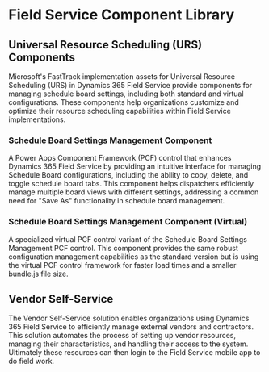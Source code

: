 # Field Service Component Library

## Universal Resource Scheduling (URS) Components

Microsoft's FastTrack implementation assets for Universal Resource Scheduling (URS) in Dynamics 365 Field Service provide components for managing schedule board settings, including both standard and virtual configurations. These components help organizations customize and optimize their resource scheduling capabilities within Field Service implementations.

### Schedule Board Settings Management Component

A Power Apps Component Framework (PCF) control that enhances Dynamics 365 Field Service by providing an intuitive interface for managing Schedule Board configurations, including the ability to copy, delete, and toggle schedule board tabs. This component helps dispatchers efficiently manage multiple board views with different settings, addressing a common need for "Save As" functionality in schedule board management.

### Schedule Board Settings Management Component (Virtual)

A specialized virtual PCF control variant of the Schedule Board Settings Management PCF control. This component provides the same robust configuration management capabilities as the standard version but is using the virtual PCF control framework for faster load times and a smaller bundle.js file size.

## Vendor Self-Service
The Vendor Self-Service solution enables organizations using Dynamics 365 Field Service to efficiently manage external vendors and contractors. This solution automates the process of setting up vendor resources, managing their characteristics, and handling their access to the system. Ultimately these resources can then login to the Field Service mobile app to do field work.
